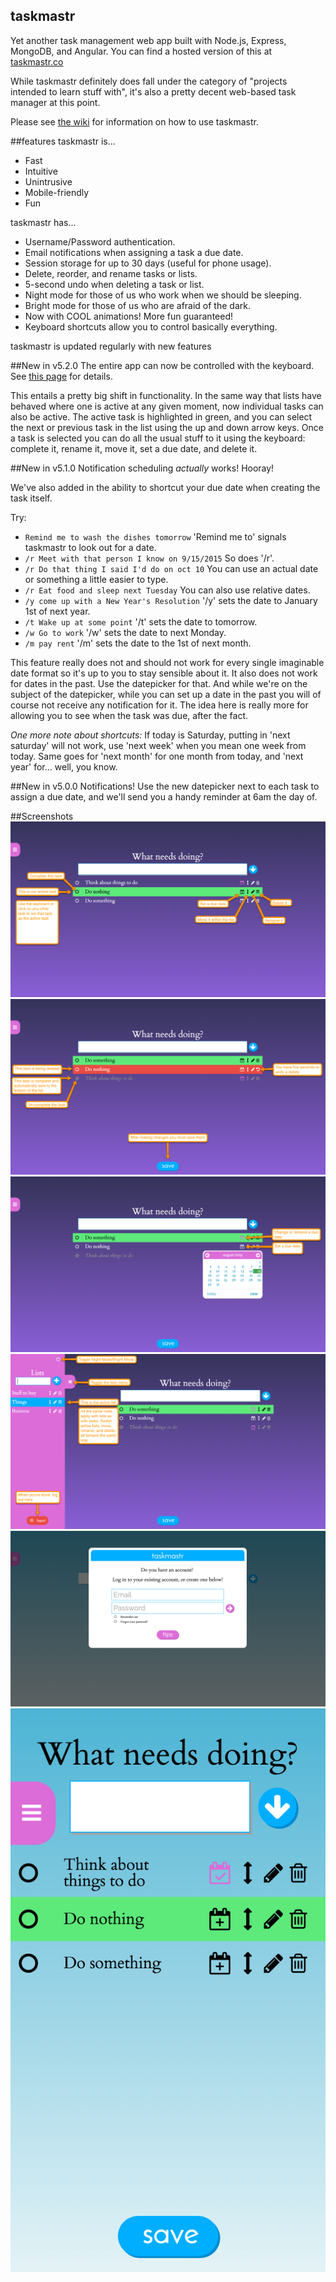 <link href="http://kevinburke.bitbucket.org/markdowncss/markdown.css" rel="stylesheet"></link>

## taskmastr
Yet another task management web app built with Node.js, Express, MongoDB, and Angular. You can find a hosted version of this at [taskmastr.co](http://www.taskmastr.co)

While taskmastr definitely does fall under the category of "projects intended to learn stuff with", it's also a pretty decent web-based task manager at this point.

Please see [the wiki](https://bitbucket.org/patrickfatrick/taskmastr/wiki/Home) for information on how to use taskmastr.

##features
taskmastr is...  
- Fast  
- Intuitive  
- Unintrusive  
- Mobile-friendly  
- Fun  

taskmastr has...  
- Username/Password authentication.  
- Email notifications when assigning a task a due date.  
- Session storage for up to 30 days (useful for phone usage).  
- Delete, reorder, and rename tasks or lists.  
- 5-second undo when deleting a task or list.  
- Night mode for those of us who work when we should be sleeping.  
- Bright mode for those of us who are afraid of the dark.  
- Now with COOL animations! More fun guaranteed!  
- Keyboard shortcuts allow you to control basically everything.  

taskmastr is updated regularly with new features

##New in v5.2.0
The entire app can now be controlled with the keyboard. See [this page](https://github.com/patrickfatrick/taskmastr/wiki/Keyboard-shortcuts) for details.

This entails a pretty big shift in functionality. In the same way that lists have behaved where one is active at any given moment, now individual tasks can also be active. The active task is highlighted in green, and you can select the next or previous task in the list using the up and down arrow keys. Once a task is selected you can do all the usual stuff to it using the keyboard: complete it, rename it, move it, set a due date, and delete it.

##New in v5.1.0
Notification scheduling _actually_ works! Hooray!

We've also added in the ability to shortcut your due date when creating the task itself.

Try:  
- `Remind me to wash the dishes tomorrow` 'Remind me to' signals taskmastr to look out for a date.  
- `/r Meet with that person I know on 9/15/2015` So does '/r'.  
- `/r Do that thing I said I'd do on oct 10` You can use an actual date or something a little easier to type.  
- `/r Eat food and sleep next Tuesday` You can also use relative dates.  
- `/y come up with a New Year's Resolution` '/y' sets the date to January 1st of next year.  
- `/t Wake up at some point` '/t' sets the date to tomorrow.  
- `/w Go to work` '/w' sets the date to next Monday.  
- `/m pay rent` '/m' sets the date to the 1st of next month.  

This feature really does not and should not work for every single imaginable date format so it's up to you to stay sensible about it. It also does not work for dates in the past. Use the datepicker for that. And while we're on the subject of the datepicker, while you can set up a date in the past you will of course not receive any notification for it. The idea here is really more for allowing you to see when the task was due, after the fact.

_One more note about shortcuts:_ If today is Saturday, putting in 'next saturday' will not work, use 'next week' when you mean one week from today. Same goes for 'next month' for one month from today, and 'next year' for... well, you know.

##New in v5.0.0
Notifications! Use the new datepicker next to each task to assign a due date, and we'll send you a handy reminder at 6am the day of.

##Screenshots
![taskmastr basic usage](./images/taskmastr-basic-usage-1.png)
![taskmastr basic usage 2a](./images/taskmastr-basic-usage-2a.png)
![taskmastr basic usage 3](./images/taskmastr-basic-usage-3.png)
![taskmastr basic usage 4](./images/taskmastr-basic-usage-4.png)
![taskmastr modal](./images/screenshot3.png)
![taskmastr mobile](./images/screenshot4.png)

